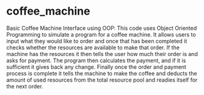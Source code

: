 # coffee_machine
Basic Coffee Machine Interface using OOP: 
This code uses Object Oriented Programming to simulate a program for a coffee machine. It allows users to input what they would like to order
and once that has been completed it checks whether the resources are available to make that order. If the machine has the resources it then 
tells the user how much their order is and asks for payment. The program then calculates the payment, and if it is sufficient it gives back any change.
Finally once the order and payment process is complete it tells the machine to make the coffee and deducts the amount of used resources from the
total resource pool and readies itself for the next order. 
